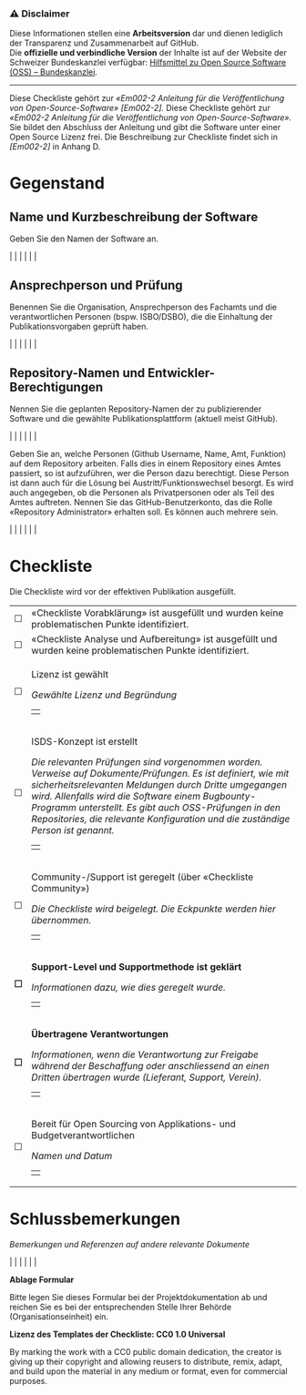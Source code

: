 ### ⚠️ **Disclaimer** 

Diese Informationen stellen eine **Arbeitsversion** dar und dienen lediglich der Transparenz und Zusammenarbeit auf GitHub.  
Die **offizielle und verbindliche Version** der Inhalte ist auf der Website der Schweizer Bundeskanzlei verfügbar: [Hilfsmittel zu Open Source Software (OSS) – Bundeskanzlei](https://www.bk.admin.ch/bk/de/home/digitale-transformation-ikt-lenkung/bundesarchitektur/open_source_software/hilfsmittel_oss.html).  

---

Diese Checkliste gehört zur *«Em002-2 Anleitung für die Veröffentlichung
von Open-Source-Software» \[Em002-2\].* Diese Checkliste gehört zur
*«Em002-2 Anleitung für die Veröffentlichung von
Open-Source-Software».* Sie bildet den Abschluss der Anleitung und gibt
die Software unter einer Open Source Lizenz frei. Die Beschreibung zur
Checkliste findet sich in *\[Em002-2\]* in Anhang D.

# Gegenstand

## Name und Kurzbeschreibung der Software

Geben Sie den Namen der Software an.

|  |
|  |
|  |

## Ansprechperson und Prüfung

Benennen Sie die Organisation, Ansprechperson des Fachamts und die
verantwortlichen Personen (bspw. ISBO/DSBO), die die Einhaltung der
Publikationsvorgaben geprüft haben.

|  |
|  |
|  |

## Repository-Namen und Entwickler-Berechtigungen

Nennen Sie die geplanten Repository-Namen der zu publizierender Software
und die gewählte Publikationsplattform (aktuell meist GitHub).

|  |
|  |
|  |

Geben Sie an, welche Personen (Github Username, Name, Amt, Funktion) auf
dem Repository arbeiten. Falls dies in einem Repository eines Amtes
passiert, so ist aufzuführen, wer die Person dazu berechtigt. Diese
Person ist dann auch für die Lösung bei Austritt/Funktionswechsel
besorgt. Es wird auch angegeben, ob die Personen als Privatpersonen oder
als Teil des Amtes auftreten. Nennen Sie das GitHub-Benutzerkonto, das
die Rolle «Repository Administrator» erhalten soll. Es können auch
mehrere sein.

|  |
|  |
|  |

# Checkliste

Die Checkliste wird vor der effektiven Publikation ausgefüllt.

<table>
<tbody>
<tr class="odd">
<td>☐</td>
<td>«Checkliste Vorabklärung» ist ausgefüllt und wurden keine problematischen Punkte identifiziert.</td>
</tr>
<tr class="even">
<td>☐</td>
<td>«Checkliste Analyse und Aufbereitung» ist ausgefüllt und wurden keine problematischen Punkte identifiziert.</td>
</tr>
<tr class="odd">
<td>☐</td>
<td><p>Lizenz ist gewählt</p>
<p><em>Gewählte Lizenz und Begründung</em></p>
<table>
<tbody>
<tr class="odd">
<td></td>
</tr>
</tbody>
</table></td>
</tr>
<tr class="even">
<td>☐</td>
<td><p>ISDS-Konzept ist erstellt</p>
<p><em>Die relevanten Prüfungen sind vorgenommen worden. Verweise auf Dokumente/Prüfungen. Es ist definiert, wie mit sicherheitsrelevanten Meldungen durch Dritte umgegangen wird. Allenfalls wird die Software einem Bugbounty-Programm unterstellt. Es gibt auch OSS-Prüfungen in den Repositories, die relevante Konfiguration und die zuständige Person ist genannt.</em></p>
<table>
<tbody>
<tr class="odd">
<td></td>
</tr>
</tbody>
</table></td>
</tr>
<tr class="odd">
<td>☐</td>
<td><p>Community-/Support ist geregelt (über «Checkliste Community»)</p>
<p><em>Die Checkliste wird beigelegt. Die Eckpunkte werden hier übernommen.</em></p>
<table>
<tbody>
<tr class="odd">
<td></td>
</tr>
</tbody>
</table></td>
</tr>
<tr class="even">
<td><strong>☐</strong></td>
<td><p><strong>Support-Level und Supportmethode ist geklärt</strong></p>
<p><em>Informationen dazu, wie dies geregelt wurde.</em></p>
<table>
<tbody>
<tr class="odd">
<td></td>
</tr>
</tbody>
</table></td>
</tr>
<tr class="odd">
<td><strong>☐</strong></td>
<td><p><strong>Übertragene Verantwortungen</strong></p>
<p><em>Informationen, wenn die Verantwortung zur Freigabe während der Beschaffung oder anschliessend an einen Dritten übertragen wurde (Lieferant, Support, Verein).</em></p>
<table>
<tbody>
<tr class="odd">
<td></td>
</tr>
</tbody>
</table></td>
</tr>
<tr class="even">
<td>☐</td>
<td><p>Bereit für Open Sourcing von Applikations- und Budgetverantwortlichen</p>
<p><em>Namen und Datum</em></p>
<table>
<tbody>
<tr class="odd">
<td></td>
</tr>
</tbody>
</table></td>
</tr>
</tbody>
</table>

# Schlussbemerkungen

*Bemerkungen und Referenzen auf andere relevante Dokumente*

|  |
|  |
|  |

**Ablage Formular**

Bitte legen Sie dieses Formular bei der Projektdokumentation ab und
reichen Sie es bei der entsprechenden Stelle Ihrer Behörde
(Organisationseinheit) ein.

**Lizenz des Templates der Checkliste: CC0 1.0 Universal**

By marking the work with a CC0 public domain dedication, the creator is
giving up their copyright and allowing reusers to distribute, remix,
adapt, and build upon the material in any medium or format, even for
commercial purposes.
